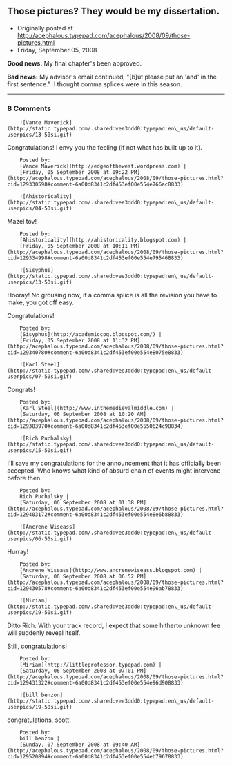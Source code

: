 ## Those pictures?  They would be my dissertation.

 * Originally posted at http://acephalous.typepad.com/acephalous/2008/09/those-pictures.html
 * Friday, September 05, 2008



**Good news:** My final chapter's been approved.

**Bad news:** My advisor's email continued, "[b]ut please put an 'and' in the first sentence."  I thought comma splices were in this season.  

		

* * *

### 8 Comments 

		

                
[]()

	

		![Vance Maverick](http://static.typepad.com/.shared:vee3ddd0:typepad:en\_us/default-userpics/13-50si.gif)
	

	

		

Congratulations!  I envy you the feeling (if not what has built up to it).

	

		Posted by:
		[Vance Maverick](http://edgeofthewest.wordpress.com) |
		[Friday, 05 September 2008 at 09:22 PM](http://acephalous.typepad.com/acephalous/2008/09/those-pictures.html?cid=129330598#comment-6a00d8341c2df453ef00e554e766ac8833)

[]()

	

		![Ahistoricality](http://static.typepad.com/.shared:vee3ddd0:typepad:en\_us/default-userpics/04-50si.gif)
	

	

		

Mazel tov!

	

		Posted by:
		[Ahistoricality](http://ahistoricality.blogspot.com) |
		[Friday, 05 September 2008 at 10:11 PM](http://acephalous.typepad.com/acephalous/2008/09/those-pictures.html?cid=129334998#comment-6a00d8341c2df453ef00e554e795468833)

[]()

	

		![Sisyphus](http://static.typepad.com/.shared:vee3ddd0:typepad:en\_us/default-userpics/13-50si.gif)
	

	

		

Hooray! No grousing now, if a comma splice is all the revision you have to make, you got off easy. 

Congratulations!

	

		Posted by:
		[Sisyphus](http://academiccog.blogspot.com/) |
		[Friday, 05 September 2008 at 11:32 PM](http://acephalous.typepad.com/acephalous/2008/09/those-pictures.html?cid=129340780#comment-6a00d8341c2df453ef00e554e8075e8833)

[]()

	

		![Karl Steel](http://static.typepad.com/.shared:vee3ddd0:typepad:en\_us/default-userpics/07-50si.gif)
	

	

		

Congrats!

	

		Posted by:
		[Karl Steel](http://www.inthemedievalmiddle.com) |
		[Saturday, 06 September 2008 at 10:20 AM](http://acephalous.typepad.com/acephalous/2008/09/those-pictures.html?cid=129383970#comment-6a00d8341c2df453ef00e5550624c98834)

[]()

	

		![Rich Puchalsky](http://static.typepad.com/.shared:vee3ddd0:typepad:en\_us/default-userpics/15-50si.gif)
	

	

		

I'll save my congratulations for the announcement that it has officially been accepted.  Who knows what kind of absurd chain of events might intervene before then.

	

		Posted by:
		Rich Puchalsky |
		[Saturday, 06 September 2008 at 01:38 PM](http://acephalous.typepad.com/acephalous/2008/09/those-pictures.html?cid=129403172#comment-6a00d8341c2df453ef00e554e8e6b88833)

[]()

	

		![Ancrene Wiseass](http://static.typepad.com/.shared:vee3ddd0:typepad:en\_us/default-userpics/06-50si.gif)
	

	

		

Hurray!

	

		Posted by:
		[Ancrene Wiseass](http://www.ancrenewiseass.blogspot.com) |
		[Saturday, 06 September 2008 at 06:52 PM](http://acephalous.typepad.com/acephalous/2008/09/those-pictures.html?cid=129430578#comment-6a00d8341c2df453ef00e554e96ab78833)

[]()

	

		![Miriam](http://static.typepad.com/.shared:vee3ddd0:typepad:en\_us/default-userpics/19-50si.gif)
	

	

		

Ditto Rich.  With your track record, I expect that some hitherto unknown fee will suddenly reveal itself.

Still, congratulations!

	

		Posted by:
		[Miriam](http://littleprofessor.typepad.com) |
		[Saturday, 06 September 2008 at 07:01 PM](http://acephalous.typepad.com/acephalous/2008/09/those-pictures.html?cid=129431322#comment-6a00d8341c2df453ef00e554e96d908833)

[]()

	

		![bill benzon](http://static.typepad.com/.shared:vee3ddd0:typepad:en\_us/default-userpics/19-50si.gif)
	

	

		

congratulations, scott!

	

		Posted by:
		bill benzon |
		[Sunday, 07 September 2008 at 09:40 AM](http://acephalous.typepad.com/acephalous/2008/09/those-pictures.html?cid=129520894#comment-6a00d8341c2df453ef00e554eb79678833)

		

        